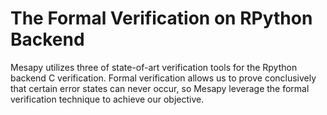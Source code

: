 # The Formal Verification on RPython Backend

Mesapy utilizes three of state-of-art verification tools for the Rpython
backend C verification. Formal verification allows us to prove conclusively
that certain error states can never occur, so Mesapy leverage the formal
verification technique to achieve our objective.
